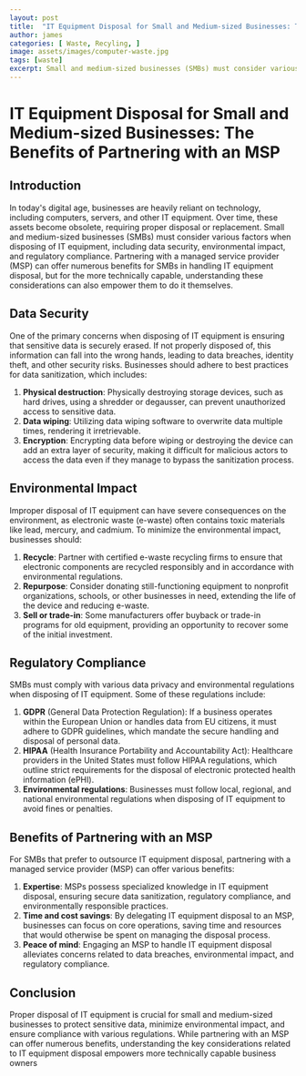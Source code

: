 ```yaml
---
layout: post
title:  "IT Equipment Disposal for Small and Medium-sized Businesses: The Benefits of Partnering with an MSP"
author: james
categories: [ Waste, Recyling, ]
image: assets/images/computer-waste.jpg
tags: [waste]
excerpt: Small and medium-sized businesses (SMBs) must consider various factors when disposing of IT equipment, including data security, environmental impact, and regulatory compliance
---
```

# IT Equipment Disposal for Small and Medium-sized Businesses: The Benefits of Partnering with an MSP

## Introduction

In today's digital age, businesses are heavily reliant on technology, including computers, servers, and other IT equipment. Over time, these assets become obsolete, requiring proper disposal or replacement. Small and medium-sized businesses (SMBs) must consider various factors when disposing of IT equipment, including data security, environmental impact, and regulatory compliance. Partnering with a managed service provider (MSP) can offer numerous benefits for SMBs in handling IT equipment disposal, but for the more technically capable, understanding these considerations can also empower them to do it themselves.

## Data Security

One of the primary concerns when disposing of IT equipment is ensuring that sensitive data is securely erased. If not properly disposed of, this information can fall into the wrong hands, leading to data breaches, identity theft, and other security risks. Businesses should adhere to best practices for data sanitization, which includes:

1. **Physical destruction**: Physically destroying storage devices, such as hard drives, using a shredder or degausser, can prevent unauthorized access to sensitive data.
2. **Data wiping**: Utilizing data wiping software to overwrite data multiple times, rendering it irretrievable.
3. **Encryption**: Encrypting data before wiping or destroying the device can add an extra layer of security, making it difficult for malicious actors to access the data even if they manage to bypass the sanitization process.

## Environmental Impact

Improper disposal of IT equipment can have severe consequences on the environment, as electronic waste (e-waste) often contains toxic materials like lead, mercury, and cadmium. To minimize the environmental impact, businesses should:

1. **Recycle**: Partner with certified e-waste recycling firms to ensure that electronic components are recycled responsibly and in accordance with environmental regulations.
2. **Repurpose**: Consider donating still-functioning equipment to nonprofit organizations, schools, or other businesses in need, extending the life of the device and reducing e-waste.
3. **Sell or trade-in**: Some manufacturers offer buyback or trade-in programs for old equipment, providing an opportunity to recover some of the initial investment.

## Regulatory Compliance

SMBs must comply with various data privacy and environmental regulations when disposing of IT equipment. Some of these regulations include:

1. **GDPR** (General Data Protection Regulation): If a business operates within the European Union or handles data from EU citizens, it must adhere to GDPR guidelines, which mandate the secure handling and disposal of personal data.
2. **HIPAA** (Health Insurance Portability and Accountability Act): Healthcare providers in the United States must follow HIPAA regulations, which outline strict requirements for the disposal of electronic protected health information (ePHI).
3. **Environmental regulations**: Businesses must follow local, regional, and national environmental regulations when disposing of IT equipment to avoid fines or penalties.

## Benefits of Partnering with an MSP

For SMBs that prefer to outsource IT equipment disposal, partnering with a managed service provider (MSP) can offer various benefits:

1. **Expertise**: MSPs possess specialized knowledge in IT equipment disposal, ensuring secure data sanitization, regulatory compliance, and environmentally responsible practices.
2. **Time and cost savings**: By delegating IT equipment disposal to an MSP, businesses can focus on core operations, saving time and resources that would otherwise be spent on managing the disposal process.
3. **Peace of mind**: Engaging an MSP to handle IT equipment disposal alleviates concerns related to data breaches, environmental impact, and regulatory compliance.

## Conclusion

Proper disposal of IT equipment is crucial for small and medium-sized businesses to protect sensitive data, minimize environmental impact, and ensure compliance with various regulations. While partnering with an MSP can offer numerous benefits, understanding the key considerations related to IT equipment disposal empowers more technically capable business owners

